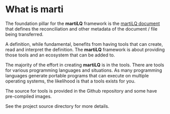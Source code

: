 # What is marti

The foundation pillar for the **martiLQ** framework is the [martiLQ document](martiLQ.md) 
that defines the reconciliation and other metadata of the document / file being transferred.

A definition, while fundamental, benefits from having tools that can create, read and 
interpret the definition.  The **martiLQ** framework is about providing those tools
and an ecosystem that can be added to.

The majority of the effort in creating **martiLQ** is in the tools.  There are tools
for various programming languages and situations.  As many programming languages
generate portable programs that can execute on multiple operating systems, the
likelihood is that a tools exists for you.

The source for tools is provided in the Github repository and some have pre-compiled
images.

See the project source directory for more details.
